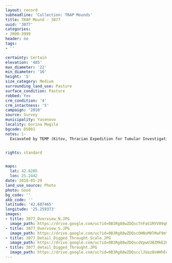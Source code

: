 ```yaml
---
layout: record
subheadline: 'Collection: TRAP Mounds'
title: TRAP Mound - 3077
uuid: '3077'
categories:
- 3000-3999
header: no
tags:
- ''

certainty: Certain
elevation: '485'
max_diameter: '22'
min_diameter: '16'
height: '5'
size_category: Medium
surrounding_land_use: Pasture
surface_condition: Pasture
robbed: Yes
crm_condition: '4'
crm_intactness: '5'
campaign: '2010'
source: Survey
municipality: Yasenovo
locality: Dorina Mogila
bgcode: DS001
notes: |-
  Excavated by TEMP (Kitov, Thracian Expedition for Tumular Investigations) in 1999, Tumulus with 4 graves.


rights: standard


maps:
  lat: 42.6285
  lon: 25.2442
date: 2018-05-29
land_use_source: Photo
photo: Good
bg_code: ''
akb_code: ''
latitude: '42.687465'
longitude: '25.259373'
images:
- title: 3077_Overview_N.JPG
  image_path: https://drive.google.com/uc?id=0B3Rg88wZDQscTnFaS1RVV09qR1U
- title: 3077_Overview_S.JPG
  image_path: https://drive.google.com/uc?id=0B3Rg88wZDQscOHNsM0lMaF9mYzA
- title: 3077_Detail_Digged_Throught_Scale.JPG
  image_path: https://drive.google.com/uc?id=0B3Rg88wZDQscdVpwU3BZMkE2QlU
- title: 3077_detail_Digged_Throught.JPG
  image_path: https://drive.google.com/uc?id=0B3Rg88wZDQscclJUazBsWHhEc2M
---
```

